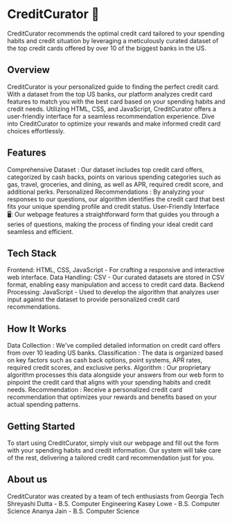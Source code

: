 # CreditCurator 💸
CreditCurator recommends the optimal credit card tailored to your spending habits and credit situation by leveraging a meticulously curated dataset of the top credit cards offered by over 10 of the biggest banks in the US.

## Overview
CreditCurator is your personalized guide to finding the perfect credit card. With a dataset from the top US banks, our platform analyzes credit card features to match you with the best card based on your spending habits and credit needs. Utilizing HTML, CSS, and JavaScript, CreditCurator offers a user-friendly interface for a seamless recommendation experience. Dive into CreditCurator to optimize your rewards and make informed credit card choices effortlessly.

## Features
Comprehensive Dataset : Our dataset includes top credit card offers, categorized by cash backs, points on various spending categories such as gas, travel, groceries, and dining, as well as APR, required credit score, and additional perks.
Personalized Recommendations : By analyzing your responses to our questions, our algorithm identifies the credit card that best fits your unique spending profile and credit status.
User-Friendly Interface 🖥: Our webpage features a straightforward form that guides you through a series of questions, making the process of finding your ideal credit card seamless and efficient.

## Tech Stack
Frontend: HTML, CSS, JavaScript - For crafting a responsive and interactive web interface.
Data Handling: CSV - Our curated datasets are stored in CSV format, enabling easy manipulation and access to credit card data.
Backend Processing: JavaScript - Used to develop the algorithm that analyzes user input against the dataset to provide personalized credit card recommendations.

## How It Works
Data Collection : We've compiled detailed information on credit card offers from over 10 leading US banks.
Classification : The data is organized based on key factors such as cash back options, point systems, APR rates, required credit scores, and exclusive perks.
Algorithm : Our proprietary algorithm processes this data alongside your answers from our web form to pinpoint the credit card that aligns with your spending habits and credit needs.
Recommendation : Receive a personalized credit card recommendation that optimizes your rewards and benefits based on your actual spending patterns.

## Getting Started 
To start using CreditCurator, simply visit our webpage and fill out the form with your spending habits and credit information. Our system will take care of the rest, delivering a tailored credit card recommendation just for you.

## About us 
CreditCurator was created by a team of tech enthusiasts from Georgia Tech
Shreyashi Dutta - B.S. Computer Engineering
Kasey Lowe - B.S. Computer Science
Ananya Jain - B.S. Computer Science

